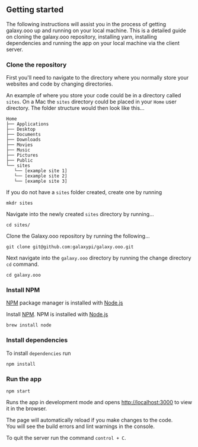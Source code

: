 ## Getting started

The following instructions will assist you in the process of getting galaxy.ooo up and running on your local machine. This is a detailed guide on cloning the galaxy.ooo repository, installing yarn, installing dependencies and running the app on your local machine via the client server.

### Clone the repository

First you'll need to navigate to the directory where you normally store your websites and code by changing directories.

An example of where you store your code could be in a directory called `sites`. On a Mac the `sites` directory could be placed in your `Home` user directory. The folder structure would then look like this...

```
Home
├── Applications
├── Desktop
├── Documents
├── Downloads
├── Movies
├── Music
├── Pictures
├── Public
└── sites
   └── [example site 1]
   └── [example site 2]
   └── [example site 3]
```

If you do not have a `sites` folder created, create one by running

```
mkdr sites
```

Navigate into the newly created `sites` directory by running...

```
cd sites/
```

Clone the Galaxy.ooo repository by running the following...

```
git clone git@github.com:galaxypi/galaxy.ooo.git
```

Next navigate into the `galaxy.ooo` directory by running the change directory `cd` command.

```
cd galaxy.ooo
```

### Install NPM

[NPM](https://www.npmjs.com/get-npm) package manager is installed with [Node.js](https://nodejs.org/en/download/package-manager/)

Install [NPM](https://www.npmjs.com/get-npm). NPM is installed with [Node.js](https://nodejs.org/en/download/package-manager/)

```
brew install node
```

### Install dependencies

To install `dependencies` run

```
npm install
```

### Run the app

```
npm start
```

Runs the app in development mode and opens [http://localhost:3000](http://localhost:3000) to view it in the browser.

The page will automatically reload if you make changes to the code.<br>
You will see the build errors and lint warnings in the console.

To quit the server run the command `control + C`.
